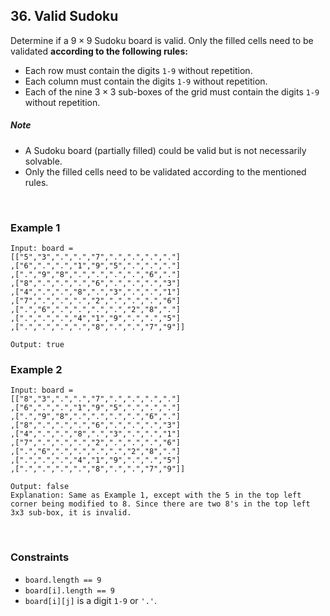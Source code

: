 ## 36. Valid Sudoku

Determine if a $9\times9$ Sudoku board is valid. Only the filled cells need to be validated **according to the following rules:**

* Each row must contain the digits `1-9` without repetition.
* Each column must contain the digits `1-9` without repetition.
* Each of the nine $3\times3$ sub-boxes of the grid must contain the digits `1-9` without repetition.

##### Note

* A Sudoku board (partially filled) could be valid but is not necessarily solvable.
* Only the filled cells need to be validated according to the mentioned rules.

<br>

### Example 1

```
Input: board = 
[["5","3",".",".","7",".",".",".","."]
,["6",".",".","1","9","5",".",".","."]
,[".","9","8",".",".",".",".","6","."]
,["8",".",".",".","6",".",".",".","3"]
,["4",".",".","8",".","3",".",".","1"]
,["7",".",".",".","2",".",".",".","6"]
,[".","6",".",".",".",".","2","8","."]
,[".",".",".","4","1","9",".",".","5"]
,[".",".",".",".","8",".",".","7","9"]]

Output: true
```

### Example 2

```
Input: board = 
[["8","3",".",".","7",".",".",".","."]
,["6",".",".","1","9","5",".",".","."]
,[".","9","8",".",".",".",".","6","."]
,["8",".",".",".","6",".",".",".","3"]
,["4",".",".","8",".","3",".",".","1"]
,["7",".",".",".","2",".",".",".","6"]
,[".","6",".",".",".",".","2","8","."]
,[".",".",".","4","1","9",".",".","5"]
,[".",".",".",".","8",".",".","7","9"]]

Output: false
Explanation: Same as Example 1, except with the 5 in the top left corner being modified to 8. Since there are two 8's in the top left 3x3 sub-box, it is invalid.
```

<br>

### Constraints

* `board.length == 9`
* `board[i].length == 9`
* `board[i][j]` is a digit `1-9` or `'.'`.
